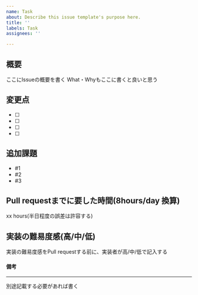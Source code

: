 ```yaml
---
name: Task
about: Describe this issue template's purpose here.
title: ''
labels: Task
assignees: ''

---
```


## 概要
ここにIssueの概要を書く
What・Whyもここに書くと良いと思う

## 変更点
- [ ]
- [ ]
- [ ]
- [ ]

## 追加課題
- #1
- #2
- #3

## Pull requestまでに要した時間(8hours/day 換算)
xx hours(半日程度の誤差は許容する)

## 実装の難易度感(高/中/低)
実装の難易度感をPull requestする前に、実装者が高/中/低で記入する

#### 備考
---
別途記載する必要があれば書く
